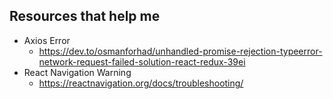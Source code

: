 ## Resources that help me

- Axios Error
  - https://dev.to/osmanforhad/unhandled-promise-rejection-typeerror-network-request-failed-solution-react-redux-39ei
- React Navigation Warning
  - https://reactnavigation.org/docs/troubleshooting/
